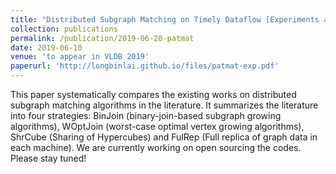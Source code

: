 ```yaml
---
title: "Distributed Subgraph Matching on Timely Dataflow [Experiments and Analyses]"
collection: publications
permalink: /publication/2019-06-20-patmat
date: 2019-06-10
venue: 'to appear in VLDB 2019'
paperurl: 'http://longbinlai.github.io/files/patmat-exp.pdf'
---
```


This paper systematically compares the existing works on distributed subgraph matching algorithms in the literature. It summarizes the literature into four strategies: BinJoin (binary-join-based subgraph growing algorithms), WOptJoin (worst-case optimal vertex growing algorithms), ShrCube (Sharing of Hypercubes) and FulRep (Full replica of graph data in each machine). We are currently working on open sourcing the codes. Please stay tuned!
